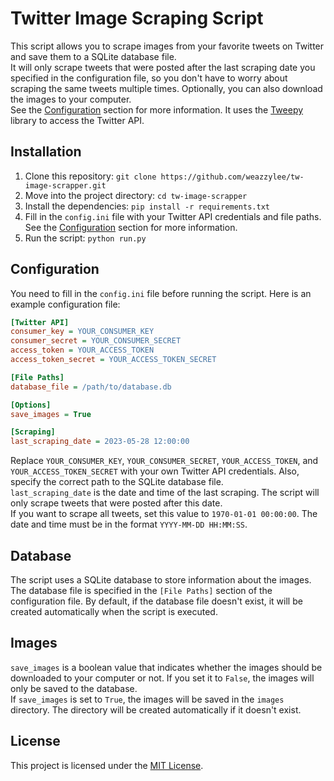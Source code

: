 # Twitter Image Scraping Script

This script allows you to scrape images from your favorite tweets on Twitter and save them to a SQLite database file.  
It will only scrape tweets that were posted after the last scraping date you specified in the configuration file, so you don't have to worry about scraping the same tweets multiple times. Optionally, you can also download the images to your computer.  
See the [Configuration](#configuration) section for more information. It uses the [Tweepy](https://www.tweepy.org/) library to access the Twitter API.

## Installation

1. Clone this repository: `git clone https://github.com/weazzylee/tw-image-scrapper.git`
2. Move into the project directory: `cd tw-image-scrapper`
3. Install the dependencies: `pip install -r requirements.txt`
4. Fill in the `config.ini` file with your Twitter API credentials and file paths. See the [Configuration](#configuration) section for more information.
5. Run the script: `python run.py`

## Configuration

You need to fill in the `config.ini` file before running the script. Here is an example configuration file:

```ini
[Twitter API]
consumer_key = YOUR_CONSUMER_KEY
consumer_secret = YOUR_CONSUMER_SECRET
access_token = YOUR_ACCESS_TOKEN
access_token_secret = YOUR_ACCESS_TOKEN_SECRET

[File Paths]
database_file = /path/to/database.db

[Options]
save_images = True

[Scraping]
last_scraping_date = 2023-05-28 12:00:00
```

Replace `YOUR_CONSUMER_KEY`, `YOUR_CONSUMER_SECRET`, `YOUR_ACCESS_TOKEN`, and `YOUR_ACCESS_TOKEN_SECRET` with your own Twitter API credentials. Also, specify the correct path to the SQLite database file.  
`last_scraping_date` is the date and time of the last scraping. The script will only scrape tweets that were posted after this date.  
If you want to scrape all tweets, set this value to `1970-01-01 00:00:00`. The date and time must be in the format `YYYY-MM-DD HH:MM:SS`.

## Database

The script uses a SQLite database to store information about the images. The database file is specified in the `[File Paths]` section of the configuration file. By default, if the database file doesn't exist, it will be created automatically when the script is executed.

## Images
`save_images` is a boolean value that indicates whether the images should be downloaded to your computer or not. If you set it to `False`, the images will only be saved to the database.  
If `save_images` is set to `True`, the images will be saved in the `images` directory. The directory will be created automatically if it doesn't exist.

## License

This project is licensed under the [MIT License](LICENSE).
